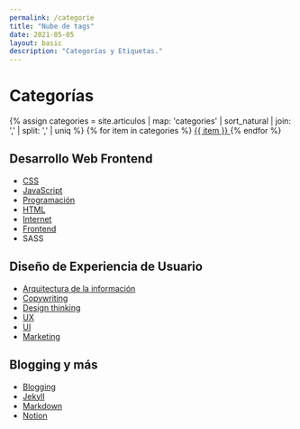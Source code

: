 ```yaml
---
permalink: /categorie
title: "Nube de tags"
date: 2021-05-05
layout: basic
description: "Categorías y Etiquetas."
---
```


# Categorías

<p class="tag-cloud">
{% assign categories =  site.articulos | map: 'categories' | sort_natural | join: ','  | split: ',' | uniq %}
{% for item in categories %}
  <a href="/blog-de-bolsillo/categorie/{{ item }}">
    <span class="tag-line">
      <span class="tag-cuadro">{{ item }}</span>
    </span>
  </a>
{% endfor %}
</p>

## Desarrollo Web Frontend
- [CSS](00/css)
- [JavaScript](00/javascript)
- [Programación](00/programacion)
- [HTML](00/html)
- [Internet](00/internet)
- [Frontend](00/frontend)
- SASS

## Diseño de Experiencia de Usuario
- [Arquitectura de la información](00/arquitectura-informacion)
- [Copywriting](00/copywriting)
- [Design thinking](00/design-thinking)
- [UX](00/ux)
- [UI](00/ui)
- [Marketing](00/marketing)

## Blogging y más
- [Blogging](00/blog)
- [Jekyll](00/jekyll)
- [Markdown](00/markdown)
- [Notion](00/notion)
